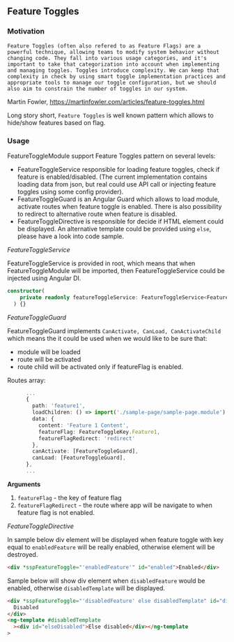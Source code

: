 ## Feature Toggles

### Motivation

`Feature Toggles (often also refered to as Feature Flags) are a powerful technique, allowing teams to modify system behavior without changing code. They fall into various usage categories, and it's important to take that categorization into account when implementing and managing toggles. Toggles introduce complexity. We can keep that complexity in check by using smart toggle implementation practices and appropriate tools to manage our toggle configuration, but we should also aim to constrain the number of toggles in our system.`

Martin Fowler, https://martinfowler.com/articles/feature-toggles.html

Long story short, `Feature Toggles` is well known pattern which allows to hide/show features based on flag.

### Usage

FeatureToggleModule support Feature Toggles pattern on several levels:

- FeatureToggleService responsible for loading feature toggles, check if feature is enabled/disabled. (The current implementation contains loading data from json, but real could use API call or injecting feature toggles using some config provider).
- FeatureToggleGuard is an Angular Guard which allows to load module, activate routes when feature toggle is enabled. There is also possibility to redirect to alternative route when feature is disabled.
- FeatureToggleDirective is responsible for decide if HTML element could be displayed. An alternative template could be provided using `else`, please have a look into code sample.

_FeatureToggleService_

FeatureToggleService is provided in root, which means that when FeatureToggleModule will be imported, then FeatureToggleService could be injected using Angular DI.

```ts
constructor(
    private readonly featureToggleService: FeatureToggleService<FeatureToggleKey>,
  ) {}
```

_FeatureToggleGuard_

FeatureToggleGuard implements `CanActivate, CanLoad, CanActivateChild` which means the it could be used when we would like to be sure that:

- module will be loaded
- route will be activated
- route child will be activated
  only if featureFlag is enabled.

Routes array:

```ts
      ...
      {
        path: 'feature1',
        loadChildren: () => import('./sample-page/sample-page.module').then(m => m.SamplePageModule),
        data: {
          content: 'Feature 1 Content',
          featureFlag: FeatureToggleKey.Feature1,
          featureFlagRedirect: 'redirect'
        },
        canActivate: [FeatureToggleGuard],
        canLoad: [FeatureToggleGuard],
      },
      ...
```

**Arguments**

1. `featureFlag` - the key of feature flag
2. `featureFlagRedirect` - the route where app will be navigate to when feature flag is not enabled.

_FeatureToggleDirective_

In sample below div element will be displayed when feature toggle with key equal to `enabledFeature` will be really enabled, otherwise element will be destroyed.

```html
<div *sspFeatureToggle="'enabledFeature'" id="enabled">Enabled</div>
```

Sample below will show div element when `disabledFeature` would be enabled, otherwise `disabledTemplate` will be displayed.

```html
<div *sspFeatureToggle="'disabledFeature' else disabledTemplate" id="disabled">
  Disabled
</div>
<ng-template #disabledTemplate
  ><div id="elseDisabled">Else disabled</div></ng-template
>
```
